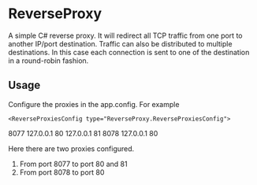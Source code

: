 ReverseProxy
============

A simple C# reverse proxy. It will redirect all TCP traffic from one port to another IP/port destination. Traffic can also be distributed to multiple destinations. In this case each connection is sent to one of the destination in a round-robin fashion.



Usage
-----

Configure the proxies in the app.config. For example

    <ReverseProxiesConfig type="ReverseProxy.ReverseProxiesConfig">
   <Proxies>
		<ReverseProxyConfig>
		  <HostPort>8077</HostPort>
		  <ForwardTo>
			 <PortForwardConfig>
				<ForwardToIp>127.0.0.1</ForwardToIp>
				<ForwardToPort>80</ForwardToPort>
			 </PortForwardConfig>
			 <PortForwardConfig>
				<ForwardToIp>127.0.0.1</ForwardToIp>
				<ForwardToPort>81</ForwardToPort>
			 </PortForwardConfig>
		  </ForwardTo>
		</ReverseProxyConfig>
		<ReverseProxyConfig>
		  <HostPort>8078</HostPort>
		  <ForwardTo>
			 <PortForwardConfig>
				<ForwardToIp>127.0.0.1</ForwardToIp>
				<ForwardToPort>80</ForwardToPort>
			 </PortForwardConfig>
		  </ForwardTo>
		</ReverseProxyConfig>
	 </Proxies>
	</ReverseProxiesConfig>

Here there are two proxies configured.

 1. From port 8077 to port 80 and 81
 2. From port 8078 to port 80
